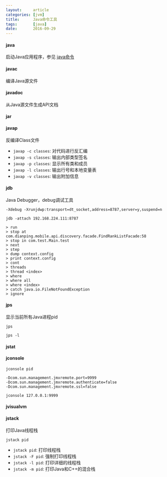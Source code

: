 ```yaml
---
layout:     article
categories: [jvm]
title:      Java命令工具
tags:       [java]
date:       2016-09-29
---
```


#### java

启动Java应用程序，参见 [java命令](/jvm/jvm-java-command.html)

#### javac

编译Java源文件

#### javadoc

从Java源文件生成API文档

#### jar

#### javap

反编译Class文件

* `javap -c classes`: 对代码进行反汇编
* `javap -s classes`: 输出内部类型签名
* `javap -p classes`: 显示所有类和成员
* `javap -l classes`: 输出行号和本地变量表
* `javap -v classes`: 输出附加信息

#### jdb

Java Debugger，debug调试工具

`-Xdebug -Xrunjdwp:transport=dt_socket,address=8787,server=y,suspend=n`

`jdb -attach 192.168.224.111:8787`

```console
> run
> stop at com.dianping.mobile.api.discovery.facade.FindRankListFacade:58
> stop in com.test.Main.test
> next
> step
> dump context.config
> print context.config
> cont
> threads
> thread <index>
> where
> where all
> where <index>
> catch java.io.FileNotFoundException
> ignore
```


#### jps

显示当前所有Java进程pid

`jps`

`jps -l`

#### jstat

#### jconsole

`jconsole pid`

```console
-Dcom.sun.management.jmxremote.port=9999
-Dcom.sun.management.jmxremote.authenticate=false
-Dcom.sun.management.jmxremote.ssl=false
```

`jconsole 127.0.0.1:9999`

#### jvisualvm

#### jstack

打印Java线程栈

`jstack pid`

* `jstack pid`: 打印线程栈
* `jstack -F pid`: 强制打印线程栈
* `jstack -l pid`: 打印详细的线程栈
* `jstack -m pid`: 打印Java和C++的混合栈
